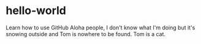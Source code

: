 # hello-world
Learn how to use GitHub
Aloha people, I don't know what I'm doing but it's snowing outside and Tom is nowhere to be found.
Tom is a cat.
